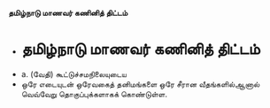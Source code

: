 **தமிழ்நாடு மாணவர் கணினித் திட்டம்**
- # தமிழ்நாடு மாணவர் கணினித் திட்டம்
- a. (வேதி) கூட்டுச்சமநிலையுடைய
- ஒரே எடையுடன் ஒரேவகைத் தனிமங்களை ஒரே சீரான வீதங்களில்ஆனால் வெவ்வேறு தொகுப்புக்களாகக் கொண்டுள்ள.

